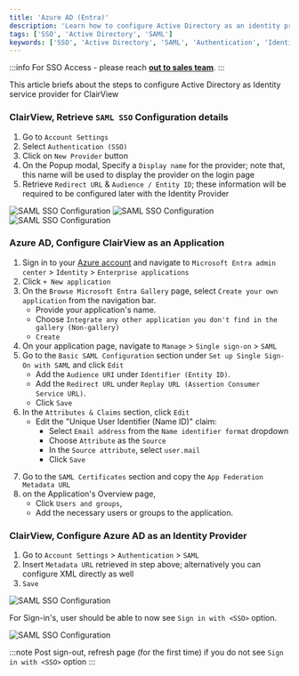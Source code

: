 ```yaml
---
title: 'Azure AD (Entra)'
description: 'Learn how to configure Active Directory as an identity provider for ClairView.'
tags: ['SSO', 'Active Directory', 'SAML']
keywords: ['SSO', 'Active Directory', 'SAML', 'Authentication', 'Identity Provider']
---
```


:::info
For SSO Access - please reach [**out to sales team**](https://calendly.com/clairview).
:::

This article briefs about the steps to configure Active Directory as Identity service provider for ClairView

### ClairView, Retrieve `SAML SSO` Configuration details

1. Go to `Account Settings`
2. Select `Authentication (SSO)`
3. Click on `New Provider` button
4. On the Popup modal, Specify a `Display name` for the provider; note that, this name will be used to display the
   provider on the login page
5. Retrieve `Redirect URL` & `Audience / Entity ID`; these information will be required to be configured later with the
   Identity Provider

![SAML SSO Configuration](/img/v2/account-settings/SSO-1.png)
![SAML SSO Configuration](/img/v2/account-settings/SAML-2.png)
![SAML SSO Configuration](/img/v2/account-settings/SAML-3.png)

### Azure AD, Configure ClairView as an Application

1. Sign in to your [Azure account](https://portal.azure.com/#allservices) and navigate
   to `Microsoft Entra admin center` > `Identity` > `Enterprise applications`
2. Click `+ New application`
3. On the `Browse Microsoft Entra Gallery` page, select `Create your own application` from the navigation bar.
    - Provide your application's name.
    - Choose `Integrate any other application you don't find in the gallery (Non-gallery)`
    - `Create`
4. On your application page, navigate to `Manage` > `Single sign-on` > `SAML`
5. Go to the `Basic SAML Configuration` section under `Set up Single Sign-On with SAML` and click `Edit`
    - Add the `Audience URI` under `Identifier (Entity ID)`.
    - Add the `Redirect URL` under `Replay URL (Assertion Consumer Service URL)`.
    - Click `Save`
6. In the `Attributes & Claims` section, click `Edit`
    - Edit the "Unique User Identifier (Name ID)" claim:
        - Select `Email address` from the `Name identifier format` dropdown
        - Choose `Attribute` as the `Source`
        - In the `Source attribute`, select `user.mail`
        - Click `Save`

<!-- [//]: # (   b. &#40;Optional&#41; For custom claims:)
[//]: # (        - Click Add new claim, provide details, and save.)
[//]: # (        - Ensure the claim is visible in the Additional claims section.)
[//]: # (        - Copy the claim name for later use in ClairView SAML configurations.) -->

7. Go to the `SAML Certificates` section and copy the `App Federation Metadata URL`
8. on the Application's Overview page,
    - Click `Users and groups`,
    - Add the necessary users or groups to the application.

### ClairView, Configure Azure AD as an Identity Provider

1. Go to `Account Settings` > `Authentication` > `SAML`
2. Insert `Metadata URL` retrieved in step above; alternatively you can configure XML directly as well
3. `Save`

![SAML SSO Configuration](/img/v2/account-settings/SAML-4.png)

For Sign-in's, user should be able to now see `Sign in with <SSO>` option.

![SAML SSO Configuration](/img/v2/account-settings/SSO-SignIn.png)

:::note
Post sign-out, refresh page (for the first time) if you do not see `Sign in with <SSO>` option
:::
